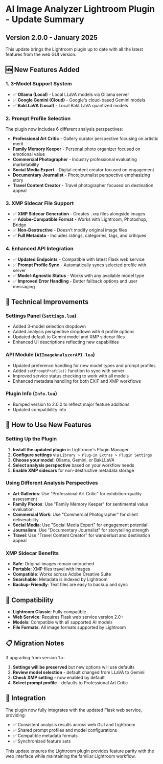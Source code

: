 # AI Image Analyzer Lightroom Plugin - Update Summary

## Version 2.0.0 - January 2025

This update brings the Lightroom plugin up to date with all the latest features from the web GUI version.

## 🆕 **New Features Added**

### 1. **3-Model Support System**
- ✅ **Ollama (Local)** - Local LLaVA models via Ollama server
- ✅ **Google Gemini (Cloud)** - Google's cloud-based Gemini models  
- ✅ **BakLLaVA (Local)** - Local BakLLaVA quantized models

### 2. **Prompt Profile Selection**
The plugin now includes 6 different analysis perspectives:
- **Professional Art Critic** - Gallery curator perspective focusing on artistic merit
- **Family Memory Keeper** - Personal photo organizer focused on emotional value
- **Commercial Photographer** - Industry professional evaluating marketability
- **Social Media Expert** - Digital content creator focused on engagement
- **Documentary Journalist** - Photojournalist perspective emphasizing story
- **Travel Content Creator** - Travel photographer focused on destination appeal

### 3. **XMP Sidecar File Support**
- ✅ **XMP Sidecar Generation** - Creates `.xmp` files alongside images
- ✅ **Adobe-Compatible Format** - Works with Lightroom, Photoshop, Bridge
- ✅ **Non-Destructive** - Doesn't modify original image files
- ✅ **Full Metadata** - Includes ratings, categories, tags, and critiques

### 4. **Enhanced API Integration**
- ✅ **Updated Endpoints** - Compatible with latest Flask web service
- ✅ **Prompt Profile Sync** - Automatically syncs selected profile with server
- ✅ **Model-Agnostic Status** - Works with any available model type
- ✅ **Improved Error Handling** - Better fallback options and user messaging

## 🔧 **Technical Improvements**

### Settings Panel (`Settings.lua`)
- Added 3-model selection dropdown
- Added analysis perspective dropdown with 6 profile options  
- Updated default to Gemini model and XMP sidecar files
- Enhanced UI descriptions reflecting new capabilities

### API Module (`AIImageAnalyzerAPI.lua`) 
- Updated preference handling for new model types and prompt profiles
- Added `setPromptProfile()` function to sync with server
- Improved service status checking to work with all models
- Enhanced metadata handling for both EXIF and XMP workflows

### Plugin Info (`Info.lua`)
- Bumped version to 2.0.0 to reflect major feature additions
- Updated compatibility info

## 🎯 **How to Use New Features**

### Setting Up the Plugin
1. **Install the updated plugin** in Lightroom's Plugin Manager
2. **Configure settings** via `Library > Plug-in Extras > Plugin Settings`
3. **Choose your model**: Ollama, Gemini, or BakLLaVA
4. **Select analysis perspective** based on your workflow needs
5. **Enable XMP sidecars** for non-destructive metadata storage

### Using Different Analysis Perspectives
- **Art Galleries**: Use "Professional Art Critic" for exhibition-quality assessment
- **Family Photos**: Use "Family Memory Keeper" for sentimental value evaluation  
- **Commercial Work**: Use "Commercial Photographer" for client deliverability
- **Social Media**: Use "Social Media Expert" for engagement potential
- **Journalism**: Use "Documentary Journalist" for storytelling strength
- **Travel**: Use "Travel Content Creator" for wanderlust and destination appeal

### XMP Sidecar Benefits
- **Safe**: Original images remain untouched
- **Portable**: XMP files travel with images
- **Compatible**: Works across Adobe Creative Suite
- **Searchable**: Metadata is indexed by Lightroom
- **Backup-Friendly**: Text files are easy to backup and sync

## 🔄 **Compatibility**

- **Lightroom Classic**: Fully compatible
- **Web Service**: Requires Flask web service version 2.0+
- **Models**: Compatible with all supported AI models
- **File Formats**: All image formats supported by Lightroom

## 📋 **Migration Notes**

If upgrading from version 1.x:
1. **Settings will be preserved** but new options will use defaults
2. **Review model selection** - default changed from LLaVA to Gemini
3. **Check XMP setting** - now enabled by default
4. **Select prompt profile** - defaults to Professional Art Critic

## 🔗 **Integration**

The plugin now fully integrates with the updated Flask web service, providing:
- ✅ Consistent analysis results across web GUI and Lightroom
- ✅ Shared prompt profiles and model configurations
- ✅ Compatible metadata formats
- ✅ Synchronized feature sets

This update ensures the Lightroom plugin provides feature parity with the web interface while maintaining the familiar Lightroom workflow.
